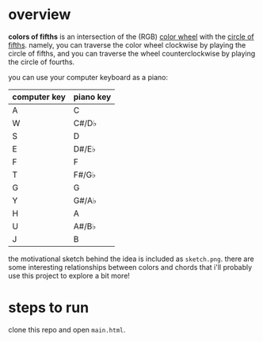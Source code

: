 # overview
**colors of fifths** is an intersection of the (RGB) [color wheel](https://en.wikipedia.org/wiki/Color_wheel) with the [circle of fifths](https://en.wikipedia.org/wiki/Circle_of_fifths). namely, you can traverse the color wheel clockwise by playing the circle of fifths, and you can traverse the wheel counterclockwise by playing the circle of fourths.

you can use your computer keyboard as a piano:

|computer key|piano key|
|---|---|
|A|C|
|W|C#/D♭|
|S|D|
|E|D#/E♭|
|F|F|
|T|F#/G♭|
|G|G|
|Y|G#/A♭|
|H|A|
|U|A#/B♭|
|J|B|

the motivational sketch behind the idea is included as `sketch.png`. there are some interesting relationships between colors and chords that i'll probably use this project to explore a bit more!

# steps to run

clone this repo and open `main.html`.
